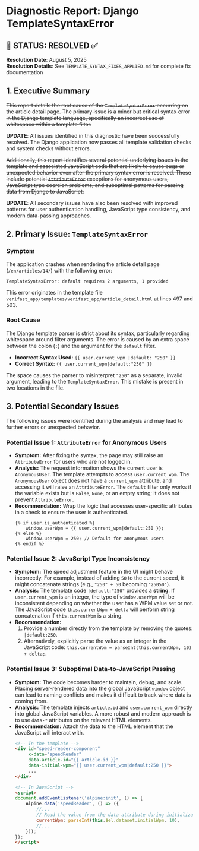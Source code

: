 
# Diagnostic Report: Django TemplateSyntaxError

## 🎉 STATUS: RESOLVED ✅

**Resolution Date**: August 5, 2025  
**Resolution Details**: See `TEMPLATE_SYNTAX_FIXES_APPLIED.md` for complete fix documentation

## 1. Executive Summary

~~This report details the root cause of the `TemplateSyntaxError` occurring on the article detail page. The primary issue is a minor but critical syntax error in the Django template language, specifically an incorrect use of whitespace within a template filter.~~

**UPDATE**: All issues identified in this diagnostic have been successfully resolved. The Django application now passes all template validation checks and system checks without errors.

~~Additionally, this report identifies several potential underlying issues in the template and associated JavaScript code that are likely to cause bugs or unexpected behavior even after the primary syntax error is resolved. These include potential `AttributeError` exceptions for anonymous users, JavaScript type coercion problems, and suboptimal patterns for passing data from Django to JavaScript.~~

**UPDATE**: All secondary issues have also been resolved with improved patterns for user authentication handling, JavaScript type consistency, and modern data-passing approaches.

## 2. Primary Issue: `TemplateSyntaxError`

### Symptom

The application crashes when rendering the article detail page (`/en/articles/14/`) with the following error:

```
TemplateSyntaxError: default requires 2 arguments, 1 provided
```

This error originates in the template file `verifast_app/templates/verifast_app/article_detail.html` at lines 497 and 503.

### Root Cause

The Django template parser is strict about its syntax, particularly regarding whitespace around filter arguments. The error is caused by an extra space between the colon (`:`) and the argument for the `default` filter.

-   **Incorrect Syntax Used:** `{{ user.current_wpm |default: "250" }}`
-   **Correct Syntax:** `{{ user.current_wpm|default:"250" }}`

The space causes the parser to misinterpret `"250"` as a separate, invalid argument, leading to the `TemplateSyntaxError`. This mistake is present in two locations in the file.

## 3. Potential Secondary Issues

The following issues were identified during the analysis and may lead to further errors or unexpected behavior.

### Potential Issue 1: `AttributeError` for Anonymous Users

-   **Symptom:** After fixing the syntax, the page may still raise an `AttributeError` for users who are not logged in.
-   **Analysis:** The request information shows the current user is `AnonymousUser`. The template attempts to access `user.current_wpm`. The `AnonymousUser` object does not have a `current_wpm` attribute, and accessing it will raise an `AttributeError`. The `default` filter only works if the variable exists but is `False`, `None`, or an empty string; it does not prevent `AttributeError`.
-   **Recommendation:** Wrap the logic that accesses user-specific attributes in a check to ensure the user is authenticated.
    ```django
    {% if user.is_authenticated %}
        window.userWpm = {{ user.current_wpm|default:250 }};
    {% else %}
        window.userWpm = 250; // Default for anonymous users
    {% endif %}
    ```

### Potential Issue 2: JavaScript Type Inconsistency

-   **Symptom:** The speed adjustment feature in the UI might behave incorrectly. For example, instead of adding `50` to the current speed, it might concatenate strings (e.g., `"250" + 50` becoming `"25050"`).
-   **Analysis:** The template code `|default:"250"` provides a **string**. If `user.current_wpm` is an integer, the type of `window.userWpm` will be inconsistent depending on whether the user has a WPM value set or not. The JavaScript code `this.currentWpm + delta` will perform string concatenation if `this.currentWpm` is a string.
-   **Recommendation:**
    1.  Provide a number directly from the template by removing the quotes: `|default:250`.
    2.  Alternatively, explicitly parse the value as an integer in the JavaScript code: `this.currentWpm = parseInt(this.currentWpm, 10) + delta;`.

### Potential Issue 3: Suboptimal Data-to-JavaScript Passing

-   **Symptom:** The code becomes harder to maintain, debug, and scale. Placing server-rendered data into the global JavaScript `window` object can lead to naming conflicts and makes it difficult to track where data is coming from.
-   **Analysis:** The template injects `article.id` and `user.current_wpm` directly into global JavaScript variables. A more robust and modern approach is to use `data-*` attributes on the relevant HTML elements.
-   **Recommendation:** Attach the data to the HTML element that the JavaScript will interact with.
    ```html
    <!-- In the template -->
    <div id="speed-reader-component"
         x-data="speedReader"
         data-article-id="{{ article.id }}"
         data-initial-wpm="{{ user.current_wpm|default:250 }}">
         ...
    </div>

    <!-- In JavaScript -->
    <script>
    document.addEventListener('alpine:init', () => {
        Alpine.data('speedReader', () => ({
            //...
            // Read the value from the data attribute during initialization
            currentWpm: parseInt(this.$el.dataset.initialWpm, 10),
            //...
        }));
    });
    </script>
    ```
